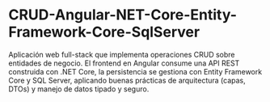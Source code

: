 # CRUD-Angular-NET-Core-Entity-Framework-Core-SqlServer
Aplicación web full-stack que implementa operaciones CRUD sobre entidades de negocio. El frontend en Angular consume una API REST construida con .NET Core, la persistencia se gestiona con Entity Framework Core y SQL Server, aplicando buenas prácticas de arquitectura (capas, DTOs) y manejo de datos tipado y seguro.
